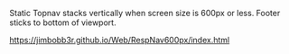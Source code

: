
Static Topnav stacks vertically when screen size is 600px or less. Footer sticks to bottom of viewport.

https://jimbobb3r.github.io/Web/RespNav600px/index.html
